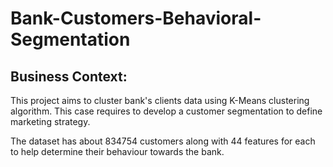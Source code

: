 # Bank-Customers-Behavioral-Segmentation

## Business Context:
This project aims to cluster bank's clients data using K-Means clustering algorithm. This case requires to develop a customer segmentation to define marketing strategy. 

The dataset has about 834754 customers along with 44 features for each to help determine their behaviour towards the bank. 
